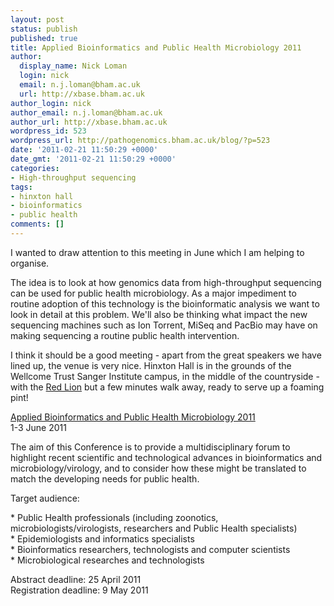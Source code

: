 ```yaml
---
layout: post
status: publish
published: true
title: Applied Bioinformatics and Public Health Microbiology 2011
author:
  display_name: Nick Loman
  login: nick
  email: n.j.loman@bham.ac.uk
  url: http://xbase.bham.ac.uk
author_login: nick
author_email: n.j.loman@bham.ac.uk
author_url: http://xbase.bham.ac.uk
wordpress_id: 523
wordpress_url: http://pathogenomics.bham.ac.uk/blog/?p=523
date: '2011-02-21 11:50:29 +0000'
date_gmt: '2011-02-21 11:50:29 +0000'
categories:
- High-throughput sequencing
tags:
- hinxton hall
- bioinformatics
- public health
comments: []
---
```

<p>I wanted to draw attention to this meeting in June which I am helping to organise.</p>
<p>The idea is to look at how genomics data from high-throughput sequencing can be used for public health microbiology. As a major impediment to routine adoption of this technology is the bioinformatic analysis we want to look in detail at this problem. We'll also be thinking what impact the new sequencing machines such as Ion Torrent, MiSeq and PacBio may have on making sequencing a routine public health intervention.</p>
<p>I think it should be a good meeting - apart from the great speakers we have lined up, the venue is very nice. Hinxton Hall is in the grounds of the Wellcome Trust Sanger Institute campus, in the middle of the countryside - with the <a href="http://www.redlionhinxton.co.uk/">Red Lion</a> but a few minutes walk away, ready to serve up a foaming pint!</p>
<p><a href="https://registration.hinxton.wellcome.ac.uk/display_info.asp?id=227">Applied Bioinformatics and Public Health Microbiology 2011</a><br />
1-3 June 2011</p>
<p>The aim of this Conference is to provide a multidisciplinary forum to highlight recent scientific and technological advances in bioinformatics and microbiology/virology, and to consider how these might be translated to match the developing needs for public health.</p>
<p>Target audience:</p>
<p>*   Public Health professionals (including zoonotics, microbiologists/virologists, researchers and Public Health specialists)<br />
*   Epidemiologists and informatics specialists<br />
*   Bioinformatics researchers, technologists and computer scientists<br />
*   Microbiological researches and  technologists</p>
<p>Abstract deadline: 25 April 2011<br />
Registration deadline: 9 May 2011</p>
